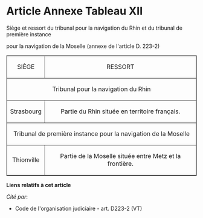 # Article Annexe Tableau XII

Siège et ressort du tribunal pour la navigation du Rhin et du tribunal de première instance

pour la navigation de la Moselle (annexe de l'article D. 223-2)

<table align="center" border="1">
  <tbody>
    <tr>
      <td align="center">

SIÈGE

</td>
      <td colspan="2" align="center">

RESSORT

</td>
    </tr>
    <tr>
      <td colspan="2" align="center">

Tribunal pour la navigation du Rhin

</td>
    </tr>
    <tr>
      <td align="center">

Strasbourg

</td>
      <td align="center">

Partie du Rhin située en territoire français.

</td>
    </tr>
    <tr>
      <td colspan="2" align="center">

Tribunal de première instance pour la navigation de la Moselle

</td>
    </tr>
    <tr>
      <td align="center">

Thionville

</td>
      <td align="center">

Partie de la Moselle située entre Metz et la frontière.

</td>
    </tr>
  </tbody>
</table>

**Liens relatifs à cet article**

_Cité par_:

  - Code de l'organisation judiciaire - art. D223-2 (VT)
